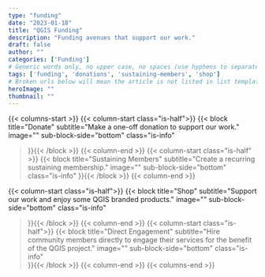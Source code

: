 ```yaml
---
type: "funding"
date: "2023-01-18"
title: "QGIS Funding"
description: "Funding avenues that support our work."
draft: false
author: ""
categories: ['Funding']
# Generic words only, no upper case, no spaces (use hyphens to separate words rather)
tags: ['funding', 'donations', 'sustaining-members', 'shop']
# Broken urls below will mean the article is not listed in list templates
heroImage: ""
thumbnail: ""
---
```



{{< columns-start >}}
{{< column-start class="is-half">}}
{{< block
    title="Donate"
    subtitle="Make a one-off donation to support our work."
    image=""
    sub-block-side="bottom"
    class="is-info"     
>}}{{< /block >}}
{{< column-end >}}
{{< column-start class="is-half" >}}
{{< block
    title="Sustaining Members"
    subtitle="Create a recurring sustaining membership."
    image=""
    sub-block-side="bottom"
    class="is-info" 
>}}{{< /block >}}
{{< column-end >}}

{{< column-start class="is-half">}}
{{< block
    title="Shop"
    subtitle="Support our work and enjoy some QGIS branded products."
    image=""
    sub-block-side="bottom"
    class="is-info"     
>}}{{< /block >}}
{{< column-end >}}
{{< column-start class="is-half">}}
{{< block
    title="Direct Engagement"
    subtitle="Hire community members directly to engage their services for the benefit of the QGIS project."
    image=""
    sub-block-side="bottom"
    class="is-info"     
>}}{{< /block >}}
{{< column-end >}}
{{< columns-end >}}